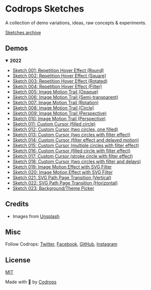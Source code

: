 # Codrops Sketches
A collection of demo variations, ideas, raw concepts &amp; experiments. 

[Sketches archive](https://tympanus.net/codrops/sketches/)

## Demos
<details open>
  <summary><b>2022</b></summary>
  
  - [Sketch 001: Repetition Hover Effect (Round)](https://tympanus.net/Sketches/001-repetition-hover-effect-round/)
  - [Sketch 002: Repetition Hover Effect (Square)](https://tympanus.net/Sketches/002-repetition-hover-effect-square/)
  - [Sketch 003: Repetition Hover Effect (Rotated)](https://tympanus.net/Sketches/003-repetition-hover-effect-rotated/)
  - [Sketch 004: Repetition Hover Effect (Filter)](https://tympanus.net/Sketches/004-repetition-hover-effect-filter/)
  - [Sketch 005: Image Motion Trail (Opaque)](https://tympanus.net/Sketches/005-image-motion-trail-opaque/)
  - [Sketch 006: Image Motion Trail (Semi-transparent)](https://tympanus.net/Sketches/006-image-motion-trail-semitransparent/)
  - [Sketch 007: Image Motion Trail (Rotation)](https://tympanus.net/Sketches/007-image-motion-trail-rotation/)
  - [Sketch 008: Image Motion Trail (Circle)](https://tympanus.net/Sketches/008-image-motion-trail-circle/)
  - [Sketch 009: Image Motion Trail (Perspective)](https://tympanus.net/Sketches/009-image-motion-trail-perspective/)
  - [Sketch 010: Image Motion Trail (Perspective)](https://tympanus.net/Sketches/010-image-motion-trail-perspective/)
  - [Sketch 011: Custom Cursor (filled circle)](https://tympanus.net/Sketches/011-custom-cursor-filled-circle/)
  - [Sketch 012: Custom Cursor (two circles, one filled)](https://tympanus.net/Sketches/012-custom-cursor-two-circles/)
  - [Sketch 013: Custom Cursor (two circles with filter effect)](https://tympanus.net/Sketches/013-custom-cursor-filter/)
  - [Sketch 014: Custom Cursor (filter effect and delayed motion)](https://tympanus.net/Sketches/014-custom-cursor-filter-2/)
  - [Sketch 015: Custom Cursor (multiple circles with filter effect) ](https://tympanus.net/Sketches/015-custom-cursor-filter-3/)
  - [Sketch 016: Custom Cursor (filled circle with filter effect)](https://tympanus.net/Sketches/016-custom-cursor-filter-4/)
  - [Sketch 017: Custom Cursor (stroke circle with filter effect)](https://tympanus.net/Sketches/017-custom-cursor-filter-5/)
  - [Sketch 018: Custom Cursor (two circles with filter and delays)](https://tympanus.net/Sketches/018-custom-cursor-filter-6/)
  - [Sketch 019: Image Motion Effect with SVG Filter](https://tympanus.net/Sketches/019-image-motion-svg-filter/)
  - [Sketch 020: Image Motion Effect with SVG Filter](https://tympanus.net/Sketches/020-image-motion-svg-filter-2/)
  - [Sketch 021: SVG Path Page Transition (Vertical)](https://tympanus.net/Sketches/021-svg-path-page-transition-vertical/)
  - [Sketch 022: SVG Path Page Transition (Horizontal)](https://tympanus.net/Sketches/022-svg-path-page-transition-horizontal/)
  - [Sketch 023: Background/Theme Picker](https://tympanus.net/Sketches/23-theme-picker/)
</details>


## Credits

- Images from [Unsplash](https://unsplash.com/)

## Misc

Follow Codrops: [Twitter](http://www.twitter.com/codrops), [Facebook](http://www.facebook.com/codrops), [GitHub](https://github.com/codrops), [Instagram](https://www.instagram.com/codropsss/)

## License
[MIT](LICENSE)

Made with :blue_heart:  by [Codrops](http://www.codrops.com)
